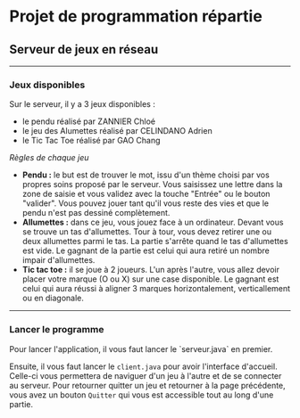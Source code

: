 <h1>Projet de programmation répartie </h1>
<h2>Serveur de jeux en réseau </h2>

------
<h3>Jeux disponibles</h3>
Sur le serveur, il y a 3 jeux disponibles : 

- le pendu réalisé par ZANNIER Chloé
- le jeu des Alumettes réalisé par CELINDANO Adrien
- le Tic Tac Toe réalisé par GAO Chang

_Règles de chaque jeu_
 - **Pendu :** le but est de trouver le mot, issu d'un thème choisi par vos propres soins proposé par le serveur. Vous saisissez une lettre dans la zone de saisie et vous validez avec la touche "Entrée" ou le bouton "valider". Vous pouvez jouer tant qu'il vous reste des vies et que le pendu n'est pas dessiné complètement.
 - **Allumettes :** dans ce jeu, vous jouez face à un ordinateur. Devant vous se trouve un tas d'allumettes. Tour à tour, vous devez retirer une ou deux allumettes parmi le tas. La partie s'arrête quand le tas d'allumettes est vide. Le gagnant de la partie est celui qui aura retiré un nombre impair d'allumettes.
 - **Tic tac toe :** il se joue à 2 joueurs. L'un après l'autre, vous allez devoir placer votre marque (O ou X) sur une case disponible. Le gagnant est celui qui aura réussi à aligner 3 marques horizontalement, verticallement ou en diagonale.
 

------------
<h3>Lancer le programme</h3>
Pour lancer l'application, il vous faut lancer le `serveur.java` en premier.  

Ensuite, il vous faut lancer le `client.java` pour avoir l'interface d'accueil.
Celle-ci vous permettera de naviguer d'un jeu à l'autre et de se connecter au serveur. Pour retourner quitter un jeu et retourner à la page précédente, vous avez un bouton `Quitter` qui vous est accessible tout au long d'une partie.


